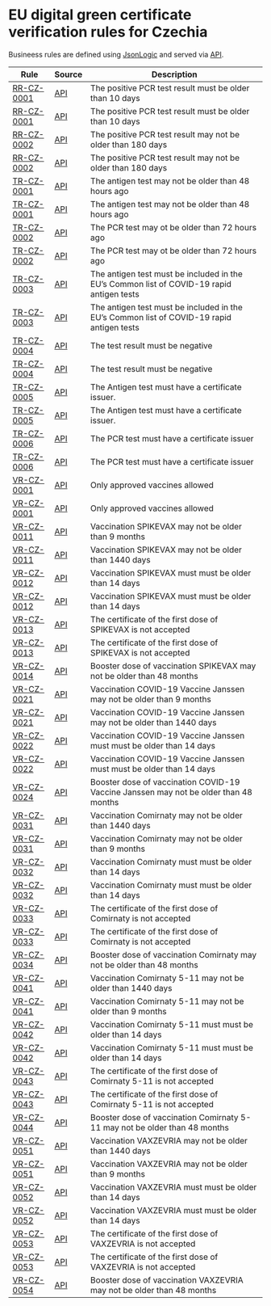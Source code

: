# EU digital green certificate verification rules for Czechia

Busineess rules are defined using [JsonLogic](https://jsonlogic.com) and served via [API](https://dgca-businessrule-service.ezdrav.si/rules/CZ).

| Rule | Source | Description |
| ---- | ------ | ----------- |
| [RR-CZ-0001](RR-CZ-0001.json) | [API](https://dgca-businessrule-service.ezdrav.si/rules/CZ/cfc81dc59fa53052766a0298373bec4c1b5059396a81cb4ff1e6882a15ee4a7f) | The positive PCR test result must be older than 10 days |
| [RR-CZ-0001](RR-CZ-0001.json) | [API](https://dgca-businessrule-service.ezdrav.si/rules/CZ/117e4e2c85850947cdf6bf280a0690bbbe61af46e6f08e4c907559ccdeca6ffc) | The positive PCR test result must be older than 10 days |
| [RR-CZ-0002](RR-CZ-0002.json) | [API](https://dgca-businessrule-service.ezdrav.si/rules/CZ/dcad30ed42bb0711fb9cd9b30d4d20b594e4bd82c4b9325bce8f8910796e722e) | The positive PCR test result may not be older than 180 days |
| [RR-CZ-0002](RR-CZ-0002.json) | [API](https://dgca-businessrule-service.ezdrav.si/rules/CZ/bddf63f237b3a95d39b70ee7788a3c87043805d82e46a62dd3c3857df5512f20) | The positive PCR test result may not be older than 180 days |
| [TR-CZ-0001](TR-CZ-0001.json) | [API](https://dgca-businessrule-service.ezdrav.si/rules/CZ/3014aab10f103ea12cd7bd576dce8c1382770623d816e497c2c571f845417094) | The antigen test may not be older than 48 hours ago |
| [TR-CZ-0001](TR-CZ-0001.json) | [API](https://dgca-businessrule-service.ezdrav.si/rules/CZ/d7b007874c425606eeeb46045d7a5d0e7b0dfbd4ac8bc266de300ab0125d5c01) | The antigen test may not be older than 48 hours ago |
| [TR-CZ-0002](TR-CZ-0002.json) | [API](https://dgca-businessrule-service.ezdrav.si/rules/CZ/96af814c0902a3160160c70c52b68e113173f27472b1f3c2935ff2252f4cfbeb) | The PCR test may ot be older than 72 hours ago |
| [TR-CZ-0002](TR-CZ-0002.json) | [API](https://dgca-businessrule-service.ezdrav.si/rules/CZ/8c29ff9fb05c7655fbc4ea7e3421678a5b955ee9d2eaa372fefde7f5811a2edc) | The PCR test may ot be older than 72 hours ago |
| [TR-CZ-0003](TR-CZ-0003.json) | [API](https://dgca-businessrule-service.ezdrav.si/rules/CZ/bbd9608ed538b1e246e9cad917e76787363a53b33b63a424b20b03679b1dd5ea) | The antigen test  must be included in the EU’s Common list of COVID-19 rapid antigen tests |
| [TR-CZ-0003](TR-CZ-0003.json) | [API](https://dgca-businessrule-service.ezdrav.si/rules/CZ/80f516c0ac52b1a869ce55cb8056e54f6ff19c552b3ab1bee8db213f47caf44c) | The antigen test  must be included in the EU’s Common list of COVID-19 rapid antigen tests |
| [TR-CZ-0004](TR-CZ-0004.json) | [API](https://dgca-businessrule-service.ezdrav.si/rules/CZ/cda28e6522f20aef052f0e95700ce0c8de79994cb671f60bd6c5f81c6829f2ad) | The test result must be negative |
| [TR-CZ-0004](TR-CZ-0004.json) | [API](https://dgca-businessrule-service.ezdrav.si/rules/CZ/42bc6c04910ce76b61e4ef73956e733dec849abace5dbc57d3d662ca1330f66f) | The test result must be negative |
| [TR-CZ-0005](TR-CZ-0005.json) | [API](https://dgca-businessrule-service.ezdrav.si/rules/CZ/b98a2f2ad138c353c74483d1ef9b4bb539601848ff4e78f9397ef14aa0a7f478) | The Antigen test must have a certificate issuer.  |
| [TR-CZ-0005](TR-CZ-0005.json) | [API](https://dgca-businessrule-service.ezdrav.si/rules/CZ/9c9b52d9811085bd560bd69e8928ead435719f46e59e4b91cebda50b47a699a8) | The Antigen test must have a certificate issuer.  |
| [TR-CZ-0006](TR-CZ-0006.json) | [API](https://dgca-businessrule-service.ezdrav.si/rules/CZ/1737b62b60dad34d95f0d40f40e9990a945354f22b22eba2b4bf0d528241b905) | The PCR test must have a certificate issuer |
| [TR-CZ-0006](TR-CZ-0006.json) | [API](https://dgca-businessrule-service.ezdrav.si/rules/CZ/08ed08cdce71c166918f973b74362b9dfa60d353d0eb33bbcb57ea5bb8a8b0a8) | The PCR test must have a certificate issuer |
| [VR-CZ-0001](VR-CZ-0001.json) | [API](https://dgca-businessrule-service.ezdrav.si/rules/CZ/840714939ace68ffb52acce6247420a5ce65e388765b3bb2a8d1227d5d228147) | Only approved vaccines allowed |
| [VR-CZ-0001](VR-CZ-0001.json) | [API](https://dgca-businessrule-service.ezdrav.si/rules/CZ/299842a4e398118b5e79cad6d16388421c680bb7cf630a54cc8179144242a4c8) | Only approved vaccines allowed |
| [VR-CZ-0011](VR-CZ-0011.json) | [API](https://dgca-businessrule-service.ezdrav.si/rules/CZ/410dd77d8de3bc37f4be004a19eec5660594192951b304c509c2815ed7587dbf) | Vaccination SPIKEVAX may not be older than 9 months |
| [VR-CZ-0011](VR-CZ-0011.json) | [API](https://dgca-businessrule-service.ezdrav.si/rules/CZ/95b7b838a8fbbe8c69d148cf3677ebfbfa6f47a5a1b386946b4efbb20f2ae272) | Vaccination SPIKEVAX may not be older than 1440 days |
| [VR-CZ-0012](VR-CZ-0012.json) | [API](https://dgca-businessrule-service.ezdrav.si/rules/CZ/6211ee2449a2c5468e7ee61337477785f508f44c18290731713d8e45f7a5fce8) | Vaccination SPIKEVAX must must be older than 14 days |
| [VR-CZ-0012](VR-CZ-0012.json) | [API](https://dgca-businessrule-service.ezdrav.si/rules/CZ/1de9ef91db416530c22d93047bfe8c5bacccd1905abae52426b0050dfb5ee1c9) | Vaccination SPIKEVAX must must be older than 14 days |
| [VR-CZ-0013](VR-CZ-0013.json) | [API](https://dgca-businessrule-service.ezdrav.si/rules/CZ/7167e234bf08caab2c6fe840fe9e8a43300e1b9e0532895106d7e6195bab6a03) | The certificate of the first dose of SPIKEVAX is not accepted |
| [VR-CZ-0013](VR-CZ-0013.json) | [API](https://dgca-businessrule-service.ezdrav.si/rules/CZ/c6ee82f68005b97338fb393d8f0990914b6e4e82577a3dcf9de8e68a0c6d3f85) | The certificate of the first dose of SPIKEVAX is not accepted |
| [VR-CZ-0014](VR-CZ-0014.json) | [API](https://dgca-businessrule-service.ezdrav.si/rules/CZ/e6bb22955ce3f05008b0b0d90ac6f5dee56f2647ceada4c48c81e57d3a51d94d) | Booster dose of vaccination SPIKEVAX may not be older than 48 months |
| [VR-CZ-0021](VR-CZ-0021.json) | [API](https://dgca-businessrule-service.ezdrav.si/rules/CZ/d432978551ee1c3ddd2536824fc377f0193f79c81db24444e6015eed2ce86770) | Vaccination COVID-19 Vaccine Janssen may not be older than 9 months |
| [VR-CZ-0021](VR-CZ-0021.json) | [API](https://dgca-businessrule-service.ezdrav.si/rules/CZ/e7235162d27358ed18e40a2564986b237b456de34129321010e002fbc9fc9eb1) | Vaccination COVID-19 Vaccine Janssen may not be older than 1440 days |
| [VR-CZ-0022](VR-CZ-0022.json) | [API](https://dgca-businessrule-service.ezdrav.si/rules/CZ/f67935e5b514934b5e553ec3697e057302ce232bc055bad54cafa7b1af4bccbd) | Vaccination COVID-19 Vaccine Janssen must must be older than 14 days |
| [VR-CZ-0022](VR-CZ-0022.json) | [API](https://dgca-businessrule-service.ezdrav.si/rules/CZ/fc6d0b893399690ee0b34fde596dfe985aac59e8db8d2a7dae186f431f4769c2) | Vaccination COVID-19 Vaccine Janssen must must be older than 14 days |
| [VR-CZ-0024](VR-CZ-0024.json) | [API](https://dgca-businessrule-service.ezdrav.si/rules/CZ/98dfc526845b2c102d1759592d20b0f94df52bb1ce4dc7715b079389778f979f) | Booster dose of vaccination COVID-19 Vaccine Janssen may not be older than 48 months |
| [VR-CZ-0031](VR-CZ-0031.json) | [API](https://dgca-businessrule-service.ezdrav.si/rules/CZ/faf1f4250f41d807e0bdc621dd17af9af823726e8a0b9916366b29de54b19658) | Vaccination Comirnaty may not be older than 1440 days |
| [VR-CZ-0031](VR-CZ-0031.json) | [API](https://dgca-businessrule-service.ezdrav.si/rules/CZ/1fcd8255376412a807c4ec05d46937010bc082a6b473f4ec5aaf0d4b717c6588) | Vaccination Comirnaty may not be older than 9 months |
| [VR-CZ-0032](VR-CZ-0032.json) | [API](https://dgca-businessrule-service.ezdrav.si/rules/CZ/b58397de0fcc4985995be544d767e6e7e108476b10726588f752e107dcc96d93) | Vaccination Comirnaty must must be older than 14 days |
| [VR-CZ-0032](VR-CZ-0032.json) | [API](https://dgca-businessrule-service.ezdrav.si/rules/CZ/2edd3aebdb14672025a8f2c0c61d10e026d71f1b89b0746688631cc7d36cbc93) | Vaccination Comirnaty must must be older than 14 days |
| [VR-CZ-0033](VR-CZ-0033.json) | [API](https://dgca-businessrule-service.ezdrav.si/rules/CZ/0eed89cf1156f3e12355268ebd859ccd9852bc4cdc99f310f5f18098d1dd65ff) | The certificate of the first dose of Comirnaty is not accepted |
| [VR-CZ-0033](VR-CZ-0033.json) | [API](https://dgca-businessrule-service.ezdrav.si/rules/CZ/e7d7fa6a2340e404fab5a58a96ea14c90deacde964b41ca3bc35b3a85bd6d89e) | The certificate of the first dose of Comirnaty is not accepted |
| [VR-CZ-0034](VR-CZ-0034.json) | [API](https://dgca-businessrule-service.ezdrav.si/rules/CZ/d7b4cc82c7727c6e3e04ee3bb82cc1c0fce920f80fc705982ea30fb4881d0f62) | Booster dose of vaccination Comirnaty may not be older than 48 months |
| [VR-CZ-0041](VR-CZ-0041.json) | [API](https://dgca-businessrule-service.ezdrav.si/rules/CZ/980b2a69e9d8403be4096482b9779d20ce82c95894e693b7f5a115394a6a273f) | Vaccination Comirnaty 5-11 may not be older than 1440 days |
| [VR-CZ-0041](VR-CZ-0041.json) | [API](https://dgca-businessrule-service.ezdrav.si/rules/CZ/3711b0ceac32756f1b7e936b6370210d5b827d173fe518f0e33ed63f6ef4aa0d) | Vaccination Comirnaty 5-11 may not be older than 9 months |
| [VR-CZ-0042](VR-CZ-0042.json) | [API](https://dgca-businessrule-service.ezdrav.si/rules/CZ/999780cda8d07dd4487820b07217a9efc9cc4556b5c3c6f3262259c46cb3be9c) | Vaccination Comirnaty 5-11 must must be older than 14 days |
| [VR-CZ-0042](VR-CZ-0042.json) | [API](https://dgca-businessrule-service.ezdrav.si/rules/CZ/35d368477eeabc3c81acf84939087bcd6795703c5b557c18de10abc6c09b547c) | Vaccination Comirnaty 5-11 must must be older than 14 days |
| [VR-CZ-0043](VR-CZ-0043.json) | [API](https://dgca-businessrule-service.ezdrav.si/rules/CZ/a01543864cbca05034302fa895682b4b7d6d29f50801437767180e9d77c3b383) | The certificate of the first dose of Comirnaty 5-11 is not accepted |
| [VR-CZ-0043](VR-CZ-0043.json) | [API](https://dgca-businessrule-service.ezdrav.si/rules/CZ/5e9a910f7a502e17bbfdd1394291d92c0c6e163ccadf782103bcf86bd8d21389) | The certificate of the first dose of Comirnaty 5-11 is not accepted |
| [VR-CZ-0044](VR-CZ-0044.json) | [API](https://dgca-businessrule-service.ezdrav.si/rules/CZ/36a71fea9450b64bd8bf574c901c13de96cd618c038101978a2209ebb60a7120) | Booster dose of vaccination Comirnaty 5-11 may not be older than 48 months |
| [VR-CZ-0051](VR-CZ-0051.json) | [API](https://dgca-businessrule-service.ezdrav.si/rules/CZ/1485824368dec51c7a961130663e7e8b2e1edab38c4f785f378f2be58230c4b6) | Vaccination VAXZEVRIA may not be older than 1440 days |
| [VR-CZ-0051](VR-CZ-0051.json) | [API](https://dgca-businessrule-service.ezdrav.si/rules/CZ/36618cdaa287381d30b9b0a592b5ce122ad396e86f82fbbf8e603ca59519340f) | Vaccination VAXZEVRIA may not be older than 9 months |
| [VR-CZ-0052](VR-CZ-0052.json) | [API](https://dgca-businessrule-service.ezdrav.si/rules/CZ/a879f71332362c86a2476cc30d190e3eea921f5790ee832249b1c9ff109366cb) | Vaccination VAXZEVRIA must must be older than 14 days |
| [VR-CZ-0052](VR-CZ-0052.json) | [API](https://dgca-businessrule-service.ezdrav.si/rules/CZ/181dd5754a8969fe35c91170ca0a7ea3b4b82b90d71534bb7884e9028648386b) | Vaccination VAXZEVRIA must must be older than 14 days |
| [VR-CZ-0053](VR-CZ-0053.json) | [API](https://dgca-businessrule-service.ezdrav.si/rules/CZ/1eac360a240dbc8393588727ec29d18ba10980f3b2443ff1de571339f916010a) | The certificate of the first dose of VAXZEVRIA is not accepted |
| [VR-CZ-0053](VR-CZ-0053.json) | [API](https://dgca-businessrule-service.ezdrav.si/rules/CZ/73443ccd2ad4c2b9e732ddc5ed25e1252ab802c5bd3638bf93ef84632e0ff5a5) | The certificate of the first dose of VAXZEVRIA is not accepted |
| [VR-CZ-0054](VR-CZ-0054.json) | [API](https://dgca-businessrule-service.ezdrav.si/rules/CZ/e84b183a9dd9696070f53971cbda23375274760007afa89e576113d3319670cc) | Booster dose of vaccination VAXZEVRIA may not be older than 48 months |
